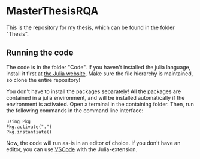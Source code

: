 # MasterThesisRQA
This is the repository for my thesis, which can be found in the folder "Thesis". 

## Running the code
The code is in the folder "Code". If you haven't installed the julia language, install it first at [the Julia website](https://julialang.org/). Make sure the file hierarchy is maintained, so clone the entire repository!

You don't have to install the packages separately! All the packages are contained in a julia environment, and will be installed automatically if the environment is activated. Open a terminal in the containing folder. Then, run the following commands in the command line interface:

    using Pkg
    Pkg.activate(".")
    Pkg.instantiate()

Now, the code will run as-is in an editor of choice. If you don't have an editor, you can use [VSCode](https://code.visualstudio.com/) with the Julia-extension.

